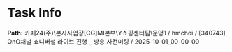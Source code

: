 # Task Info

**Path:** 카페24(주)\본사사업장\[CG]MI본부\Y쇼핑센터팀\운영1 / hmchoi / [340743] OnO채널 쇼니버셜 라이브 진행 _ 방송 사전미팅 / 2025-10-01_00-00-00

